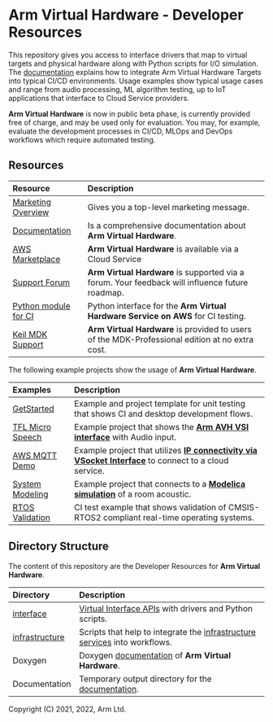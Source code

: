 # Arm Virtual Hardware - Developer Resources

This repository gives you access to interface drivers that map to virtual targets and physical hardware along with Python scripts for I/O simulation. The [documentation](https://arm-software.github.io/AVH/main/overview/html/index.html) explains how to integrate Arm Virtual Hardware Targets into typical CI/CD environments. Usage examples show typical usage cases and range from audio processing, ML algorithm testing, up to IoT applications that interface to Cloud Service providers.

**Arm Virtual Hardware** is now in public beta phase, is currently provided free of charge, and may be used only for evaluation. You may, for example, evaluate the development processes in CI/CD, MLOps and DevOps workflows which require automated testing.


## Resources

Resource       | Description
:--------------|:--------------------------------------------------
[Marketing Overview](https://www.arm.com/virtual-hardware)                                            | Gives you a top-level marketing message.
[Documentation](https://arm-software.github.io/AVH/main/overview/html/index.html)                     | Is a comprehensive documentation about **Arm Virtual Hardware**.
[AWS Marketplace](https://aws.amazon.com/marketplace/search/results?searchTerms=Arm+Virtual+Hardware) | **Arm Virtual Hardware** is available via a Cloud Service
[Support Forum](https://community.arm.com/support-forums/f/arm-virtual-hardware-targets-forum)        | **Arm Virtual Hardware** is supported via a forum. Your feedback will influence future roadmap.
[Python module for CI](https://github.com/ARM-software/AVH-AMI)                                       | Python interface for the **Arm Virtual Hardware Service on AWS** for CI testing.
[Keil MDK Support](https://www.keil.com/pr/article/1298.htm)                                          | **Arm Virtual Hardware** is provided to users of the MDK-Professional edition at no extra cost.

The following example projects show the usage of **Arm Virtual Hardware**.

Examples       | Description
:--------------|:--------------------------------------------------
[GetStarted](https://github.com/ARM-software/AVH-GetStarted)                       | Example and project template for unit testing that shows CI and desktop development flows.
[TFL Micro Speech](https://github.com/arm-software/AVH-TFLmicrospeech)             | Example project that shows the [**Arm AVH VSI interface**](https://arm-software.github.io/AVH/main/simulation/html/group__arm__vsi.html) with Audio input.
[AWS MQTT Demo](https://github.com/arm-software/AVH_AWS_MQTT_Demo)                 | Example project that utilizes [**IP connectivity via VSocket Interface**](https://arm-software.github.io/AVH/main/simulation/html/group__arm__vsocket.html) to connect to a cloud service.
[System Modeling](https://github.com/arm-software/AVH-SystemModeling)              | Example project that connects to a [**Modelica simulation**](https://modelica.org/) of a room acoustic. 
[RTOS Validation](https://github.com/ARM-software/CMSIS-RTOS2_Validation)            | CI test example that shows validation of CMSIS-RTOS2 compliant real-time operating systems.


## Directory Structure

The content of this repository are the Developer Resources for **Arm Virtual Hardware**. 

Directory      | Description
:--------------|:--------------------------------------------------
[interface](https://github.com/ARM-software/AVH/tree/main/interface)      | [Virtual Interface APIs](https://arm-software.github.io/AVH/main/simulation/html/group__arm__cmvp.html) with drivers and Python scripts.
[infrastructure](https://github.com/ARM-software/AVH/tree/main/infrastructure)      | Scripts that help to integrate the [infrastructure services](https://arm-software.github.io/AVH/main/infrastructure/html/index.html) into workflows.
Doxygen        | Doxygen [documentation](https://arm-software.github.io/AVH/main/overview/html/index.html) of **Arm Virtual Hardware**. 
Documentation  | Temporary output directory for the [documentation](https://arm-software.github.io/AVH/main/overview/html/index.html).

Copyright (C) 2021, 2022, Arm Ltd.
